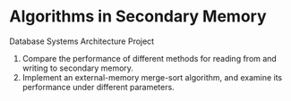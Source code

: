 # Algorithms in Secondary Memory
Database Systems Architecture Project
 
1. Compare the performance of different methods for reading from and writing to secondary memory.
2. Implement an external-memory merge-sort algorithm, and examine its performance under different parameters.

